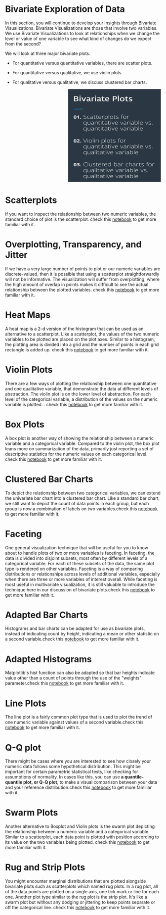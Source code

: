 
# Bivariate Exploration of Data

In this section, you will continue to develop your insights through Bivariate Visualizations. 
Bivariate Visualizations are those that involve two variables. We use Bivariate Visualizations to look at relationships when we change the level or value of one variable to see what kind of changes do we expect from the second?  

We will look at three major bivariate plots. 

* For quantitative versus quantitative variables, there are scatter plots. 

* For quantitative versus qualitative, we use violin plots. 

* For qualitative versus qualitative, we discuss clustered bar charts. 



 <p align="right">
  <img src="../img/26.PNG" alt="" width="300" height="300" >
 </p>
 
# Scatterplots

If you want to inspect the relationship between two numeric variables, the standard choice of plot is the scatterplot. check this [notebook](https://github.com/A2Amir/Data-Visualization-in-Data-Science-Process/blob/master/Code/Scatterplots%20and%20Correlation.ipynb) to get more familiar with it.

# Overplotting, Transparency, and Jitter

If we have a very large number of points to plot or our numeric variables are discrete-valued, then it is possible that using a scatterplot straightforwardly will not be informative. The visualization will suffer from overplotting, where the high amount of overlap in points makes it difficult to see the actual relationship between the plotted variables. check this [notebook](https://github.com/A2Amir/Data-Visualization-in-Data-Science-Process/blob/master/Code/%20Overplotting%2C%20Transparency%2C%20and%20Jitter.ipynb) to get more familiar with it.

# Heat Maps

A heat map is a 2-d version of the histogram that can be used as an alternative to a scatterplot. Like a scatterplot, the values of the two numeric variables to be plotted are placed on the plot axes. Similar to a histogram, the plotting area is divided into a grid and the number of points in each grid rectangle is added up. check this [notebook](https://github.com/A2Amir/Data-Visualization-in-Data-Science-Process/blob/master/Code/Heat%20Maps.ipynb) to get more familiar with it.

# Violin Plots

There are a few ways of plotting the relationship between one quantitative and one qualitative variable, that demonstrate the data at different levels of abstraction. The violin plot is on the lower level of abstraction. For each level of the categorical variable, a distribution of the values on the numeric variable is plotted. . check this [notebook](https://github.com/A2Amir/Data-Visualization-in-Data-Science-Process/blob/master/Code/Violin%20Plots.ipynb) to get more familiar with it.

# Box Plots

A box plot is another way of showing the relationship between a numeric variable and a categorical variable. Compared to the violin plot, the box plot leans more on summarization of the data, primarily just reporting a set of descriptive statistics for the numeric values on each categorical level. check this [notebook](https://github.com/A2Amir/Data-Visualization-in-Data-Science-Process/blob/master/Code/Box%20Plots.ipynb) to get more familiar with it.

# Clustered Bar Charts
To depict the relationship between two categorical variables, we can extend the univariate bar chart into a clustered bar chart. Like a standard bar chart, we still want to depict the count of data points in each group, but each group is now a combination of labels on two variables.check this [notebook](https://github.com/A2Amir/Data-Visualization-in-Data-Science-Process/blob/master/Code/%20Clustered%20Bar%20Charts.ipynb) to get more familiar with it.

# Faceting

One general visualization technique that will be useful for you to know about to handle plots of two or more variables is faceting. In faceting, the data is divided into disjoint subsets, most often by different levels of a categorical variable. For each of these subsets of the data, the same plot type is rendered on other variables. Faceting is a way of comparing distributions or relationships across levels of additional variables, especially when there are three or more variables of interest overall. While faceting is most useful in multivariate visualization, it is still valuable to introduce the technique here in our discussion of bivariate plots.check this [notebook](https://github.com/A2Amir/Data-Visualization-in-Data-Science-Process/blob/master/Code/Faceting.ipynb) to get more familiar with it.

# Adapted Bar Charts

Histograms and bar charts can be adapted for use as bivariate plots, instead of indicating count by height, indicating a mean or other statistic on a second variable.check this [notebook](https://github.com/A2Amir/Data-Visualization-in-Data-Science-Process/blob/master/Code/Adapted%20Bar%20Charts.ipynb) to get more familiar with it.

# Adapted Histograms


Matplotlib's hist function can also be adapted so that bar heights indicate value other than a count of points through the use of the "weights" parameter.check this [notebook](https://github.com/A2Amir/Data-Visualization-in-Data-Science-Process/blob/master/Code/Adapted%20Histograms.ipynb) to get more familiar with it.


# Line Plots

The line plot is a fairly common plot type that is used to plot the trend of one numeric variable against values of a second variable.check this [notebook](https://github.com/A2Amir/Data-Visualization-in-Data-Science-Process/blob/master/Code/Line%20Plots.ipynb) to get more familiar with it.

# Q-Q plot
There might be cases where you are interested to see how closely your numeric data follows some hypothetical distribution. This might be important for certain parametric statistical tests, like checking for assumptions of normality. In cases like this, you can use **a quantile-quantile plot, or Q-Q plot**, to make a visual comparison between your data and your reference distribution.check this [notebook](https://github.com/A2Amir/Data-Visualization-in-Data-Science-Process/blob/master/Code/Q-Q%20Plots.ipynb) to get more familiar with it.

# Swarm Plots

Another alternative to Boxplot and Violin plots is the swarm plot depicting the relationship between a numeric variable and a categorical variable. Similar to a scatterplot, each data point is plotted with position according to its value on the two variables being plotted. check this [notebook](https://github.com/A2Amir/Data-Visualization-in-Data-Science-Process/blob/master/Code/Swarm%20Plots.ipynb) to get more familiar with it.

# Rug and Strip Plots

You might encounter marginal distributions that are plotted alongside bivariate plots such as scatterplots which named rug plots. In a rug plot, all of the data points are plotted on a single axis, one tick mark or line for each one. Another plot type similar to the rug plot is the strip plot. It's like a swarm plot but without any dodging or jittering to keep points separate or off the categorical line.
check this [notebook](https://github.com/A2Amir/Data-Visualization-in-Data-Science-Process/blob/master/Code/Rug%20and%20Strip%20Plots.ipynb) to get more familiar with it.
